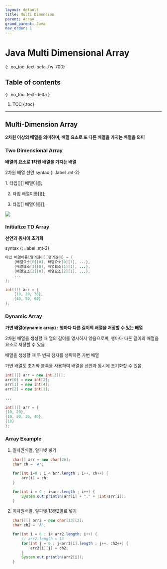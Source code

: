 ```yaml
---
layout: default
title: Multi Dimension
parent: Array
grand_parent: Java
nav_order: 1
---
```


# Java Multi Dimensional Array
{: .no_toc .text-beta .fw-700}

## Table of contents
{: .no_toc .text-delta }

1. TOC
{:toc}

---

## Multi-Dimension Array

**2차원 이상의 배열을 의미하며, 배열 요소로 또 다른 배열을 가지는 배열을 의미**

### Two Dimensional Array

**배열의 요소로 1차원 배열을 가지는 배열**

2차원 배열 선언 syntax
{: .label .mt-2}
<div class="code-example" markdown="1">
1. 타입[][] 배열이름;

2. 타입 배열이름[][];

3. 타입[] 배열이름[];
</div>

![](https://gekdev.github.io/docs/java/array/example/img_java_array23.png)

### Initialize TD Array

**선언과 동시에 초기화**

syntax
{: .label .mt-2}
```java
타입 배열이름[열의길이][행의길이] = {
    {배열요소[0][0], 배열요소[0][1], ...},
    {배열요소[1][0], 배열요소[1][1], ...},
    {배열요소[2][0], 배열요소[2][1], ...},
    ...
};
```
```java
int[][] arr = {
    {10, 20, 30},
    {40, 50, 60}
};
```

### Dynamic Array

**가변 배열(dynamic array) : 행마다 다른 길이의 배열을 저장할 수 있는 배열**

2차원 배열을 생성할 때 열의 길이를 명시하지 않음으로써, 행마다 다른 길이의 배열을 요소로 저장할 수 있음

배열을 생성할 때 두 번째 첨자를 생략하면 가변 배열

가변 배열도 초기화 블록을 사용하여 배열을 선언과 동시에 초기화할 수 있음

```java
int[][] arr = new int[3][];
arr[0] = new int[2];
arr[1] = new int[4];
arr[2] = new int[1];

...
    
int[][] arr = {
{10, 20},
{10, 20, 30, 40},
{10}
};
```

### Array Example

1. 일차원배열, 알파벳 넣기

    ```java
    char[] arr = new char[26];
    char ch = 'A';

    for(int i=0 ; i < arr.length ; i++, ch++) {
        arr[i] = ch;
    }

    for(int i = 0 ; i<arr.length ; i++) {
        System.out.println(arr[i] + "," + (int)arr[i]);
    }
    ```

2. 이차원배열, 알파벳 13행2열로 넣기

    ```java
    char[][] arr2 = new char[13][2];
    char ch2 = 'A';

    for(int i = 0 ; i< arr2.length; i++) {
        // arr2.length = 13
        for(int j = 0 ; j<arr2[i].length ; j++, ch2++) {
            arr2[i][j] = ch2;
        }
        System.out.println(arr2[i]);
    }
    ```
